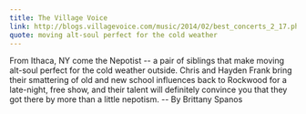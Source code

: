 ```yaml
---
title: The Village Voice
link: http://blogs.villagevoice.com/music/2014/02/best_concerts_2_17.php
quote: moving alt-soul perfect for the cold weather
---
```


From Ithaca, NY come the Nepotist -- a pair of siblings that make moving alt-soul perfect for the cold weather outside. Chris and Hayden Frank bring their smattering of old and new school influences back to Rockwood for a late-night, free show, and their talent will definitely convince you that they got there by more than a little nepotism. -- By Brittany Spanos